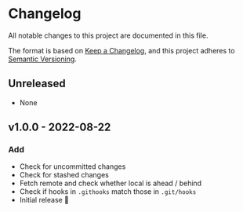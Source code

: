 # Changelog

All notable changes to this project are documented in this file.

The format is based on [Keep a Changelog](https://keepachangelog.com/en/1.0.0/),
and this project adheres to [Semantic Versioning](https://semver.org/spec/v2.0.0.html).

## Unreleased

- None

## v1.0.0 - 2022-08-22

### Add
- Check for uncommitted changes
- Check for stashed changes
- Fetch remote and check whether local is ahead / behind
- Check if hooks in `.githooks` match those in `.git/hooks`
- Initial release 🎉
